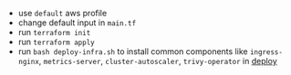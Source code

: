 - use `default` aws profile
- change default input in `main.tf`
- run `terraform init`
- run `terraform apply`
- run `bash deploy-infra.sh` to install common components like `ingress-nginx`, `metrics-server`, `cluster-autoscaler`, `trivy-operator` in [deploy](../deploy/)